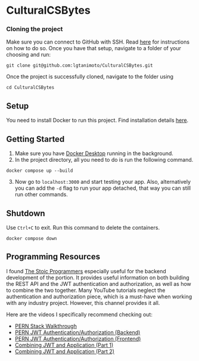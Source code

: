 # CulturalCSBytes

### Cloning the project
Make sure you can connect to GitHub with SSH. Read [here](https://docs.github.com/en/authentication/connecting-to-github-with-ssh) for instructions on how to do so. Once you have that setup, navigate to a folder of your choosing and run:
```
git clone git@github.com:lgtanimoto/CulturalCSBytes.git
```

Once the project is successfully cloned, navigate to the folder using
```
cd CulturalCSBytes
```

## Setup
You need to install Docker to run this project. Find installation details [here](https://docs.docker.com/get-docker/).

## Getting Started
1. Make sure you have [Docker Desktop](https://docs.docker.com/desktop/) running in the background.
2. In the project directory, all you need to do is run the following command.
```
docker compose up --build
```
3. Now go to `localhost:3000` and start testing your app. Also, alternatively you can add the `-d` flag to run your app detached, that way you can still run other commands.

## Shutdown
Use `Ctrl+C` to exit. Run this command to delete the containers.
```
docker compose down
```

## Programming Resources
I found [The Stoic Programmers](https://www.youtube.com/@TheStoicProgrammers) especially useful for the backend development of the portion. It provides useful information on both building the REST API and the JWT authentication and authorization, as well as how to combine the two together. Many YouTube tutorials neglect the authentication and authorization piece, which is a must-have when working with any industry project. However, this channel provides it all.

Here are the videos I specifically recommend checking out:
- [PERN Stack Walkthrough](https://www.youtube.com/watch?v=ldYcgPKEZC8)
- [PERN JWT Authentication/Authorization (Backend)](https://www.youtube.com/watch?v=7UQBMb8ZpuE)
- [PERN JWT Authentication/Authorization (Frontend)](https://www.youtube.com/watch?v=cjqfF5hyZFg)
- [Combining JWT and Application (Part 1)](https://www.youtube.com/watch?v=l3njf_tU8us)
- [Combining JWT and Application (Part 2)](https://www.youtube.com/watch?v=25kouonvUbg)


